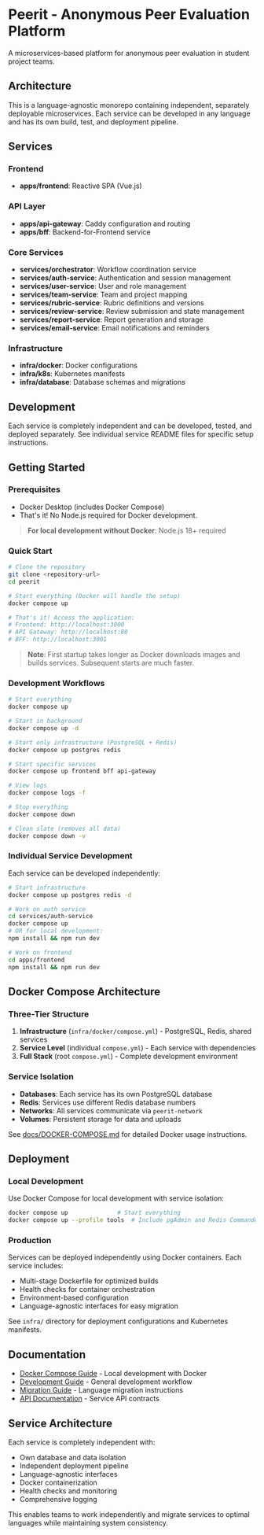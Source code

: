 # Peerit - Anonymous Peer Evaluation Platform

A microservices-based platform for anonymous peer evaluation in student project teams.

## Architecture

This is a language-agnostic monorepo containing independent, separately deployable microservices. Each service can be developed in any language and has its own build, test, and deployment pipeline.

## Services

### Frontend
- **apps/frontend**: Reactive SPA (Vue.js)

### API Layer
- **apps/api-gateway**: Caddy configuration and routing
- **apps/bff**: Backend-for-Frontend service

### Core Services
- **services/orchestrator**: Workflow coordination service
- **services/auth-service**: Authentication and session management
- **services/user-service**: User and role management
- **services/team-service**: Team and project mapping
- **services/rubric-service**: Rubric definitions and versions
- **services/review-service**: Review submission and state management
- **services/report-service**: Report generation and storage
- **services/email-service**: Email notifications and reminders

### Infrastructure
- **infra/docker**: Docker configurations
- **infra/k8s**: Kubernetes manifests
- **infra/database**: Database schemas and migrations

## Development

Each service is completely independent and can be developed, tested, and deployed separately. See individual service README files for specific setup instructions.

## Getting Started

### Prerequisites

- Docker Desktop (includes Docker Compose)
- That's it! No Node.js required for Docker development.

> **For local development without Docker**: Node.js 18+ required

### Quick Start

```bash
# Clone the repository
git clone <repository-url>
cd peerit

# Start everything (Docker will handle the setup)
docker compose up

# That's it! Access the application:
# Frontend: http://localhost:3000
# API Gateway: http://localhost:80
# BFF: http://localhost:3001
```

> **Note**: First startup takes longer as Docker downloads images and builds services. Subsequent starts are much faster.

### Development Workflows

```bash
# Start everything
docker compose up

# Start in background
docker compose up -d

# Start only infrastructure (PostgreSQL + Redis)
docker compose up postgres redis

# Start specific services
docker compose up frontend bff api-gateway

# View logs
docker compose logs -f

# Stop everything
docker compose down

# Clean slate (removes all data)
docker compose down -v
```

### Individual Service Development

Each service can be developed independently:

```bash
# Start infrastructure
docker compose up postgres redis -d

# Work on auth service
cd services/auth-service
docker compose up
# OR for local development:
npm install && npm run dev

# Work on frontend  
cd apps/frontend
npm install && npm run dev
```

## Docker Compose Architecture

### Three-Tier Structure

1. **Infrastructure** (`infra/docker/compose.yml`) - PostgreSQL, Redis, shared services
2. **Service Level** (individual `compose.yml`) - Each service with dependencies
3. **Full Stack** (root `compose.yml`) - Complete development environment

### Service Isolation

- **Databases**: Each service has its own PostgreSQL database
- **Redis**: Services use different Redis database numbers
- **Networks**: All services communicate via `peerit-network`
- **Volumes**: Persistent storage for data and uploads

See [docs/DOCKER-COMPOSE.md](docs/DOCKER-COMPOSE.md) for detailed Docker usage instructions.

## Deployment

### Local Development

Use Docker Compose for local development with service isolation:

```bash
docker compose up              # Start everything
docker compose up --profile tools  # Include pgAdmin and Redis Commander
```

### Production

Services can be deployed independently using Docker containers. Each service includes:

- Multi-stage Dockerfile for optimized builds
- Health checks for container orchestration  
- Environment-based configuration
- Language-agnostic interfaces for easy migration

See `infra/` directory for deployment configurations and Kubernetes manifests.

## Documentation

- [Docker Compose Guide](docs/DOCKER-COMPOSE.md) - Local development with Docker
- [Development Guide](docs/DEVELOPMENT.md) - General development workflow
- [Migration Guide](docs/MIGRATION.md) - Language migration instructions
- [API Documentation](docs/API.md) - Service API contracts

## Service Architecture

Each service is completely independent with:

- Own database and data isolation
- Independent deployment pipeline
- Language-agnostic interfaces
- Docker containerization
- Health checks and monitoring
- Comprehensive logging

This enables teams to work independently and migrate services to optimal languages while maintaining system consistency.
